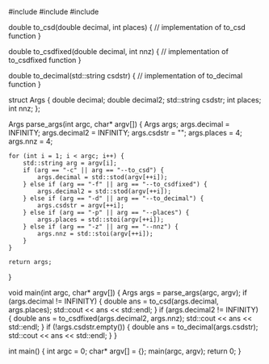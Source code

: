#include <iostream>
#include <string>
#include <cmath>

double to_csd(double decimal, int places) {
    // implementation of to_csd function
}

double to_csdfixed(double decimal, int nnz) {
    // implementation of to_csdfixed function
}

double to_decimal(std::string csdstr) {
    // implementation of to_decimal function
}

struct Args {
    double decimal;
    double decimal2;
    std::string csdstr;
    int places;
    int nnz;
};

Args parse_args(int argc, char* argv[]) {
    Args args;
    args.decimal = INFINITY;
    args.decimal2 = INFINITY;
    args.csdstr = "";
    args.places = 4;
    args.nnz = 4;

    for (int i = 1; i < argc; i++) {
        std::string arg = argv[i];
        if (arg == "-c" || arg == "--to_csd") {
            args.decimal = std::stod(argv[++i]);
        } else if (arg == "-f" || arg == "--to_csdfixed") {
            args.decimal2 = std::stod(argv[++i]);
        } else if (arg == "-d" || arg == "--to_decimal") {
            args.csdstr = argv[++i];
        } else if (arg == "-p" || arg == "--places") {
            args.places = std::stoi(argv[++i]);
        } else if (arg == "-z" || arg == "--nnz") {
            args.nnz = std::stoi(argv[++i]);
        }
    }

    return args;
}

void main(int argc, char* argv[]) {
    Args args = parse_args(argc, argv);
    if (args.decimal != INFINITY) {
        double ans = to_csd(args.decimal, args.places);
        std::cout << ans << std::endl;
    }
    if (args.decimal2 != INFINITY) {
        double ans = to_csdfixed(args.decimal2, args.nnz);
        std::cout << ans << std::endl;
    }
    if (!args.csdstr.empty()) {
        double ans = to_decimal(args.csdstr);
        std::cout << ans << std::endl;
    }
}

int main() {
    int argc = 0;
    char* argv[] = {};
    main(argc, argv);
    return 0;
}


